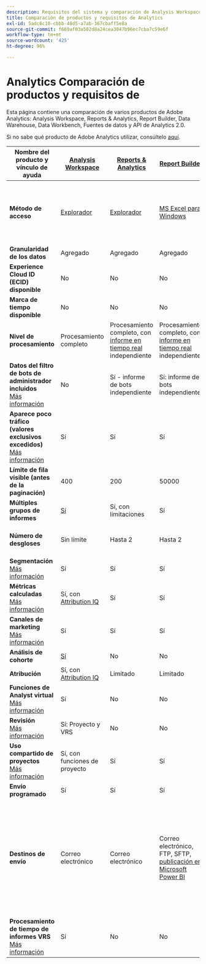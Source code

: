 ```yaml
---
description: Requisitos del sistema y comparación de Analysis Workspace, Reports & Analytics, Report Builder, Data Warehouse y Data Workbench
title: Comparación de productos y requisitos de Analytics
exl-id: 5adc6c10-cbbb-48d5-a7ab-367cbaff5e8a
source-git-commit: f669af03a502d8a24cea3047b96ec7cba7c59e6f
workflow-type: tm+mt
source-wordcount: '425'
ht-degree: 96%

---
```


# Analytics Comparación de productos y requisitos de

Esta página contiene una comparación de varios productos de Adobe Analytics: Analysis Workspace, Reports &amp; Analytics, Report Builder, Data Warehouse, Data Workbench, Fuentes de datos y API de Analytics 2.0.

Si no sabe qué producto de Adobe Analytics utilizar, consúltelo [aquí](/help/admin/c-analytics-product-comparison/which-analytics-tool.md).

| Nombre del producto y vínculo de ayuda | [Analysis Workspace](/help/analyze/analysis-workspace/home.md) | [Reports &amp; Analytics](/help/analyze/reports-analytics/getting-started.md) | [Report Builder](/help/analyze/report-builder/home.md) | [Data Warehouse](/help/export/data-warehouse/data-warehouse.md) | [Data Workbench](https://experienceleague.adobe.com/docs/data-workbench/using/home.html) | [Archivo de fuentes de datos](/help/export/analytics-data-feed/data-feed-overview.md) | [API de Analytics 2.0](https://www.adobe.io/apis/experiencecloud/analytics/docs.html) |
|---|---|---|---|---|---|---|---|
| **Método de acceso** | [Explorador](/help/admin/sys-reqs.md) | [Explorador](/help/admin/sys-reqs.md) | [MS Excel para Windows](/help/analyze/report-builder/setup/system-requirements.md) | Realice la configuración a través del explorador. [Más información](/help/admin/sys-reqs.md) | [Windows de 64 bits](https://experienceleague.adobe.com/docs/data-workbench/using/install/c-data-workbench-client-install.html) | Realice la configuración a través del explorador. [Más información](/help/export/analytics-data-feed/data-feed-overview.md) | Herramientas de API de RESTful. Inicie sesión con las credenciales de Adobe I/O. [Más información](https://www.adobe.io/apis/experiencecloud/analytics/docs.html) |
| **Granularidad de los datos** | Agregado | Agregado | Agregado | Agregado | Visita individual | Visita individual | Agregado |
| **Experience Cloud ID (ECID) disponible** | No | No | No | Sí | Sí | Sí | No |
| **Marca de tiempo disponible** | No | No | No | No | Sí | Sí | No |
| **Nivel de procesamiento** | Procesamiento completo | Procesamiento completo, con [informe en tiempo real](/help/components/c-real-time-reporting/realtime.md) independiente | Procesamiento completo, con [informe en tiempo real](/help/components/c-real-time-reporting/realtime.md) independiente | Procesamiento completo | Procesamiento completo | Procesamiento completo | Procesamiento completo |
| **Datos del filtro de bots de administrador incluidos** <br> [Más información](/help/admin/admin/bot-removal/bot-removal.md) | No | Sí - informe de bots independiente | Sí: informe de bots independiente | No | No | No | No |
| **Aparece poco tráfico (valores exclusivos excedidos)** <br> [Más información](/help/technotes/low-traffic.md) | Sí | Sí | Sí | No | No | No | Sí |
| **Límite de fila visible (antes de la paginación)** | 400 | 200 | 50000 | Sin límite | Sin límite | Sin límite | 50000 |
| **Múltiples grupos de informes** | [Sí](/help/analyze/analysis-workspace/build-workspace-project/multiple-report-suites.md) | Sí, con limitaciones | Sí | No | Sí | No | Sí |
| **Número de desgloses** | Sin límite | Hasta 2 | Hasta 2 | Sin límite | Sin límite | Sin límite | Sin límite, ejecutar en varias consultas |
| **Segmentación** <br> [Más información](/help/components/segmentation/segmentation-workflow/seg-workflow.md) | Sí | Sí | Sí | Sí, con [limitaciones](/help/components/segmentation/seg-reference/seg-compatibility.md) | Sí | No | Sí |
| **Métricas calculadas** <br> [Más información](/help/components/c-calcmetrics/cm-overview.md) | Sí, con [Attribution IQ](/help/analyze/analysis-workspace/attribution/overview.md) | Sí | Sí | No | Sí | No | Sí, con [Attribution IQ](/help/analyze/analysis-workspace/attribution/overview.md) |
| **Canales de marketing** <br> [Más información](/help/components/c-marketing-channels/c-getting-started-mchannel.md) | Sí | Sí | Sí | Sí | Sí | Sí - [va_finder, va_closer](/help/export/analytics-data-feed/c-df-contents/datafeeds-reference.md) | Sí |
| **Análisis de cohorte** | [Sí](/help/analyze/analysis-workspace/visualizations/cohort-table/cohort-analysis.md) | No | No | No | Sí | No | No |
| **Atribución** | Sí, con [Attribution IQ](/help/analyze/analysis-workspace/attribution/overview.md) | Limitado | Limitado | No | Sí | No | Sí, con [Attribution IQ](/help/analyze/analysis-workspace/attribution/overview.md) |
| **Funciones de Analyst virtual** <br> [Más información](/help/analyze/analysis-workspace/virtual-analyst/overview.md) | Sí | No | No | No | No | No | Sí |
| **Revisión** <br> [Más información](/help/analyze/analysis-workspace/curate-share/curate.md) | Sí: Proyecto y VRS | No | No | No | No | No | Sí - Solo VRS |
| **Uso compartido de proyectos** <br> [Más información](/help/analyze/analysis-workspace/curate-share/share-projects.md) | Sí, con funciones de proyecto | Sí | Sí | No | Sí | No | No |
| **Envío programado** | Sí | Sí | Sí | Sí | No | Sí | No |
| **Destinos de envío** | Correo electrónico | Correo electrónico | Correo electrónico, FTP, SFTP, [publicación en Microsoft Power BI](/help/analyze/report-builder/c-publish-power-bi/power-bi.md) | Correo electrónico, FTP. Póngase en contacto con el Servicio de atención al cliente para obtener soporte de destino adicional, incluidos SFTP, Azure Blob y Amazon S3 | - | FTP, SFTP, Azure Blob, Amazon S3 | - |
| **Procesamiento de tiempo de informes VRS** <br> [Más información](/help/components/vrs/vrs-report-time-processing.md) | Sí | No | No | No | No | No | Sí |
